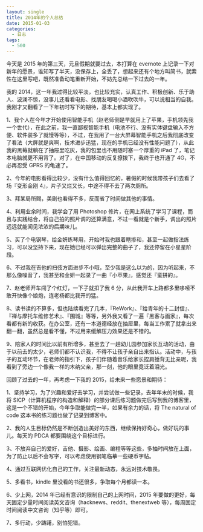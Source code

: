 ```yaml
---
layout: single
title: 2014年的个人总结
date: 2015-01-03
categories:
  - 日志
tags:
  - 500
---
```


今天是 2015 年的第三天，元旦假期就要过去，本打算在 evernote 上记录一下对新年的愿景，谁知写了半天，没保存上，全丢了，想起来还有个地方叫简书，就索性在这里写吧，既然准备动笔重新开始，不妨先总结一下过去的一年。

我的 2014，这一年我过得比较平淡，也比较充实，认真工作、积极创新、乐于助人、波澜不惊，没事儿还看看电影、找朋友喝喝小酒吹吹牛，可以说相当的自我。我刚才又翻看了一下年初时写下的期待，基本上都实现了。

1、我个人在今年才开始使用智能手机（赵老师倒是早就用上了苹果，手机领先我一个世代），在此之前，我一直鄙视智能手机（电池不行、没有实体键盘输入不方便、软件装多了就慢等等），不过，在我用了一台大屏幕智能手机之后我彻底改变了看法（大屏就是爽啊，技术进步迅猛，现在的手机已经没有性能问题了），从此我的黑莓就躺在了抽屉里吃灰，我的包里也不用随时塞一个厚重的 iPad 了，笔记本电脑就更不用背了。对了，在中国移动的反复撩拨下，我终于也开通了 4G，不必再忍受 GPRS 的龟速了。

2、今年的电影看得比较少，没有什么值得回忆的，暑假的时候我带孩子们去看了场『变形金刚 4』，片子又烂又长，中途不得不去了两次厕所。

3、拜某局所赐，美剧也看得不多，反而省了时间做其他的事情。

4、利用业余时间，我学会了用 Photoshop 修片，在网上系统了学习了课程，而且与实践结合，将自己拍的照片调的还算满意，不过一看就是个新手，调出的照片远远就能闻见浓浓的后期味儿。

5、买了个电钢琴，给金妍练琴用，开始时我也跟着瞎掺和，甚至一起做指法练习，可以没坚持下来，现在她已经可以弹出完整的曲子了，我还停留在小星星阶段。

6、不过我在吉他的扫弦方面进步不小哦，至少我是这么以为的，因为听起来，不那么像噪音了，我甚至和金妍一起录了一曲『小苹果』，感觉还『蛮拼的』。

7、赵老师开车闯了个红灯，一下子就扣了我 6 分，从此我开车上路都多里哆嗦不敢开快像个娘炮，连老杨都比我开的猛。

8、读书读的不算多，但也陆续看完了几本，『ReWork』、『给青年的十二封信』、『禅与摩托车维修艺术』、『围城』等等，另外我又看了一遍『黑客与画家』，每次看都有新的收获。在办公室，还有一本道德经放在抽屉里，每当工作累了就拿出来翻一翻，虽然总是看不懂，不过用来缓解压力效果还是不错的。

9、陪家人的时间比以前有所增多，甚至去了一趟幼儿园参加家长互动的活动，由于以前去的太少，老师们都不认识我，不得不让孩子亲自出来指认。活动中，与孩子的互动环节，在老师的指引下，孩子们伴随着音乐给家长捏肩捶背无比亲昵，我看到了旁边一个像我一样的木纳父亲，那一刻，他的眼里竟泛着泪光。

回顾了过去的一年，再考虑一下我的 2015，给未来一些愿景和期待：

1、坚持学习，为了兴趣和爱好去学习，并尝试做一些记录，去年年末的时候，我将 SICP（计算机程序的构造和解释）的部分课后练习题做完后写到我的博客里，这是一个不错的开始，今年争取能做完一半，如果有余力的话，将 The natural of code 这本书的练习题也做了记录到博客中。

2、我的人生目标仍然是不断创造出美好的东西，继续保持好奇心，做好玩的事儿。每天的 PDCA 都要围绕这个目标进行。

3、不放弃自己的爱好，吉他、摄影、绘画、编程等等这些，多抽时间放在上面，为了防止以后不会写字，可以考虑使用钢笔临摹一些硬币字帖。

4、通过互联网优化自己的工作，关注最新动态，永远对技术敬畏。

5、多看书，kindle 里没看的书还很多，争取每个月都读一本。

6、少上网，2014 年已经有意识的限制自己的上网时间，2015 年要做的更好，每天固定少量时间阅读英文咨询（hacknews、reddit、thenextweb 等），每周固定时间阅读中文咨询（知乎等）即可。

7、多行动，少踌躇，别怕犯错。
